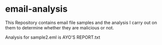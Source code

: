 # email-analysis

This Repository contains email file samples and the analysis I carry out on them to determine whether they are malicious or not.

Analysis for sample2.eml is AYO'S REPORT.txt
